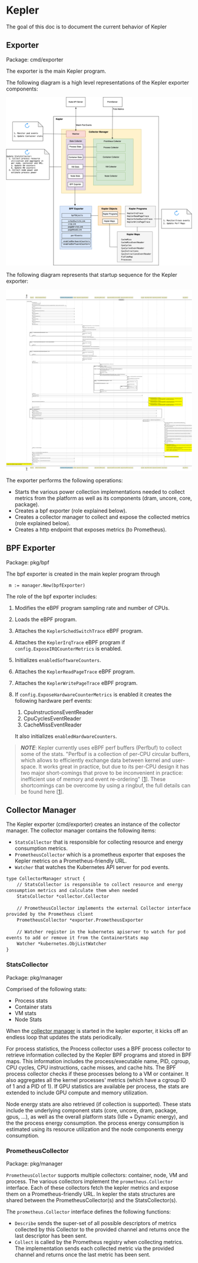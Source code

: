 # Kepler

The goal of this doc is to document the current behavior of Kepler

## Exporter

Package: cmd/exporter

The exporter is the main Kepler program.

The following diagram is a high level representations of the Kepler
exporter components:

![Exporter](../images/exporter.png)

The following diagram represents that startup sequence for the Kepler
exporter:

![Exporter startup](../images/exporter-seq.png)

The exporter performs the following operations:

* Starts the various power collection implementations needed to collect metrics
  from the platform as well as its components (dram, uncore, core, package).
* Creates a bpf exporter (role explained below).
* Creates a collector manager to collect and expose the collected metrics (role explained below).
* Creates a http endpoint that exposes metrics (to Prometheus).

## BPF Exporter

Package: pkg/bpf

The bpf exporter is created in the main kepler program through

```golang
 m := manager.New(bpfExporter)
```

The role of the bpf exporter includes:

1. Modifies the eBPF program sampling rate and number of CPUs.
1. Loads the eBPF program.
1. Attaches the `KeplerSchedSwitchTrace` eBPF program.
1. Attaches the `KeplerIrqTrace` eBPF program if `config.ExposeIRQCounterMetrics` is enabled.
1. Initializes `enabledSoftwareCounters`.
1. Attaches the `KeplerReadPageTrace` eBPF program.
1. Attaches the `KeplerWritePageTrace` eBPF program.
1. If `config.ExposeHardwareCounterMetrics` is enabled it creates the following hardware perf events:
   1. CpuInstructionsEventReader
   1. CpuCyclesEventReader
   1. CacheMissEventReader

   It also initializes `enabledHardwareCounters`.

> **_NOTE_**: Kepler currently uses eBPF perf buffers (Perfbuf) to collect some of the stats.
"Perfbuf is a collection of per-CPU circular buffers, which allows to efficiently exchange data
between kernel and user-space. It works great in practice, but due to its per-CPU design it
has two major short-comings that prove to be inconvenient in practice: inefficient use of
memory and event re-ordering" [[1]]. These shortcomings can be overcome by using a ringbuf,
the full details can be found here [[1]].

[1]: https://nakryiko.com/posts/bpf-ringbuf/

## Collector Manager

The Kepler exporter (cmd/exporter) creates an instance of the collector manager.
The collector manager contains the following items:

* `StatsCollector` that is responsible for collecting resource and energy consumption metrics.
* `PrometheusCollector` which is a prometheus exporter that exposes the Kepler metrics on a
   Prometheus-friendly URL.
* `Watcher` that watches the Kubernetes API server for pod events.

```golang
type CollectorManager struct {
    // StatsCollector is responsible to collect resource and energy consumption metrics and calculate them when needed
    StatsCollector *collector.Collector

    // PrometheusCollector implements the external Collector interface provided by the Prometheus client
    PrometheusCollector *exporter.PrometheusExporter

    // Watcher register in the kubernetes apiserver to watch for pod events to add or remove it from the ContainerStats map
    Watcher *kubernetes.ObjListWatcher
}
```

### StatsCollector

Package: pkg/manager

Comprised of the following stats:

* Process stats
* Container stats
* VM stats
* Node Stats

When the [collector manager](#collector-manager) is started in the kepler exporter,
it kicks off an endless loop that updates the stats periodically.

For process statistics, the Process collector uses a BPF process collector to
retrieve information collected by the Kepler BPF programs and stored in BPF
maps. This information includes the process/executable name, PID, cgroup,
CPU cycles, CPU instructions, cache misses, and cache hits. The BPF process
collector checks if these processes belong to a VM or container. It also
aggregates all the kernel processes' metrics (which have a cgroup
ID of 1 and a PID of 1). If GPU statistics are available per process,
the stats are extended to include GPU compute and memory utilization.

Node energy stats are also retrieved (if collection is supported). These stats
include the underlying component stats (core, uncore, dram, package, gpus, ...),
as well as the overall platform stats (Idle + Dynamic energy), and the
the process energy consumption. the process energy consumption is estimated
using its resource utilization and the node components energy consumption.

### PrometheusCollector

Package: pkg/manager

`PrometheusCollector` supports multiple collectors: container, node, VM and process.
The various collectors implement the `prometheus.Collector` interface. Each of these
collectors fetch the kepler metrics and expose them on a Prometheus-friendly URL. In
kepler the stats structures are shared between the PrometheusCollector(s) and the
StatsCollector(s).

The `prometheus.Collector` interface defines the following functions:

* `Describe` sends the super-set of all possible descriptors of metrics
   collected by this Collector to the provided channel and returns once
   the last descriptor has been sent.
* `Collect` is called by the Prometheus registry when collecting metrics.
   The implementation sends each collected metric via the provided channel
   and returns once the last metric has been sent.

